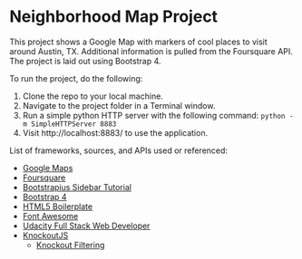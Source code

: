 # Neighborhood Map Project

This project shows a Google Map with markers of cool places to visit around Austin, TX. Additional information is pulled from the Foursquare API. The project is laid out using Bootstrap 4.

To run the project, do the following:

1) Clone the repo to your local machine.
2) Navigate to the project folder in a Terminal window.
3) Run a simple python HTTP server with the following command:
    ```python -m SimpleHTTPServer 8883```
4) Visit http://localhost:8883/ to use the application.

List of frameworks, sources, and APIs used or referenced:

- [Google Maps](https://developers.google.com/maps/documentation/javascript/tutorial)
- [Foursquare](https://foursquare.com/developers)
- [Bootstrapius Sidebar Tutorial](https://bootstrapious.com/p/bootstrap-sidebar)
- [Bootstrap 4](https://github.com/twbs/bootstrap/)
- [HTML5 Boilerplate](https://github.com/h5bp/html5-boilerplate)
- [Font Awesome](http://fontawesome.io/)
- [Udacity Full Stack Web Developer](https://www.udacity.com/course/full-stack-web-developer-nanodegree--nd004)
- [KnockoutJS](http://knockoutjs.com/index.html)
    - [Knockout Filtering](https://jsfiddle.net/pkysylevych/tfAJy/)

